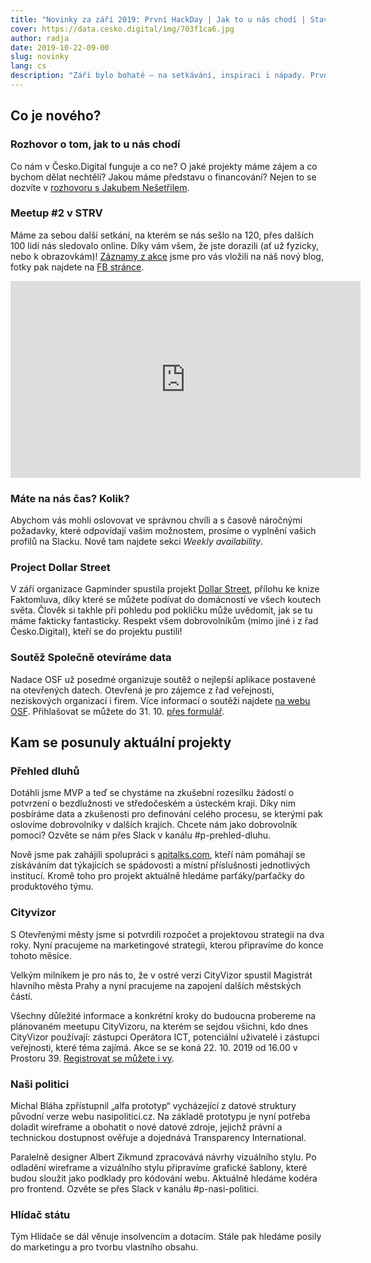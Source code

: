 ```yaml
---
title: "Novinky za září 2019: První HackDay | Jak to u nás chodí | Stav současných projektů"
cover: https://data.cesko.digital/img/703f1ca6.jpg
author: radja
date: 2019-10-22-09-00
slug: novinky
lang: cs
description: "Září bylo bohaté – na setkávání, inspiraci i nápady. První novinku vystřelíme hned v úvodu. Česko.Digital vzniklo, abychom mohli přiložit ruku k dílu. A abychom k tomu měli pořádnou příležitost, připravujeme náš první HACKDAY. Těšit se na něj můžete v druhé polovině listopadu. Pro více informací sledujte ve Slacku kanál #general."
---
```


## Co je nového?

### Rozhovor o tom, jak to u nás chodí

Co nám v Česko.Digital funguje a co ne? O jaké projekty máme zájem a co bychom dělat nechtěli? Jakou máme představu o financování? Nejen to se dozvíte v [rozhovoru s Jakubem Nešetřilem](https://bit.ly/31xthpw).

### Meetup #2 v STRV

Máme za sebou další setkání, na kterém se nás sešlo na 120, přes dalších 100 lidí nás sledovalo online. Díky vám všem, že jste dorazili (ať už fyzicky, nebo k obrazovkám)! [Záznamy z akce](https://blog.cesko.digital/2019/10/zaznam-setkani) jsme pro vás vložili na náš nový blog, fotky pak najdete na [FB stránce](https://bit.ly/2oermIX).

<iframe width="560" height="315" src="https://www.youtube.com/embed/UUTyq_414uU" frameborder="0" allow="accelerometer; autoplay; encrypted-media; gyroscope; picture-in-picture" allowfullscreen></iframe>

### Máte na nás čas? Kolik?

Abychom vás mohli oslovovat ve správnou chvíli a s časově náročnými požadavky, které odpovídají vašim možnostem, prosíme o vyplnění vašich profilů na Slacku. Nově tam najdete sekci _Weekly availability_.

### Project Dollar Street

V září organizace Gapminder spustila projekt [Dollar Street](https://www.gapminder.org/dollar-street/matrix?lang=cs), přílohu ke knize Faktomluva, díky které se můžete podívat do domácností ve všech koutech světa. Člověk si takhle při pohledu pod pokličku může uvědomit, jak se tu máme fakticky fantasticky. Respekt všem dobrovolníkům (mimo jiné i z řad Česko.Digital), kteří se do projektu pustili! 

### Soutěž Společně otevíráme data

Nadace OSF už posedmé organizuje soutěž o nejlepší aplikace postavené na otevřených datech. Otevřená je pro zájemce z řad veřejnosti, neziskových organizací i firem. Více informací o soutěži najdete [na webu OSF](https://osf.cz/cs/co-delame/soutez-spolecne-otevirame-data/). Přihlašovat se můžete do 31. 10. [přes formulář](http://bit.ly/spolecne_otevirame_data_2019).

## Kam se posunuly aktuální projekty

### Přehled dluhů

Dotáhli jsme MVP a teď se chystáme na zkušební rozesílku žádostí o potvrzení o bezdlužnosti ve středočeském a ústeckém kraji. Díky nim posbíráme data a zkušenosti pro definování celého procesu, se kterými pak oslovíme dobrovolníky v dalších krajích. Chcete nám jako dobrovolník pomoci? Ozvěte se nám přes Slack v kanálu #p-prehled-dluhu. 

Nově jsme pak zahájili spolupráci s [apitalks.com](https://www.apitalks.com), kteří nám pomáhají se získáváním dat týkajících se spádovosti a místní příslušnosti jednotlivých institucí. Kromě toho pro projekt aktuálně hledáme parťáky/parťačky do produktového týmu.

### Cityvizor

S Otevřenými městy jsme si potvrdili rozpočet a projektovou strategii na dva roky. Nyní pracujeme na marketingové strategii, kterou připravíme do konce tohoto měsíce.

Velkým milníkem je pro nás to, že v ostré verzi CityVizor spustil Magistrát hlavního města Prahy a nyní pracujeme na zapojení dalších městských částí.

Všechny důležité informace a konkrétní kroky do budoucna probereme na plánovaném meetupu CityVizoru, na kterém se sejdou všichni, kdo dnes CityVizor používají: zástupci Operátora ICT, potenciální uživatelé i zástupci veřejnosti, které téma zajímá. Akce se se koná 22. 10. 2019 od 16.00 v Prostoru 39. [Registrovat se můžete i vy](https://docs.google.com/forms/d/e/1FAIpQLSdorox90w2rQ78J6ss_cc-rcKMiy9IWjHhIjGzdTIG84GSlGg/viewform?vc=0&c=0&w=1&fbclid=IwAR3Yygwcxd5tTht9HPYPf_lZwGEVNvsEy7fYABsKURuUzkEjpGKfJOV3O_I).

### Naši politici

Michal Bláha zpřístupnil „alfa prototyp“ vycházející z datové struktury původní verze webu nasipolitici.cz. Na základě prototypu je nyní potřeba doladit wireframe a obohatit o nové datové zdroje, jejichž právní a technickou dostupnost ověřuje a dojednává Transparency International.

Paralelně designer Albert Zikmund zpracovává návrhy vizuálního stylu. Po odladění wireframe a vizuálního stylu připravíme grafické šablony, které budou sloužit jako podklady pro kódování webu. Aktuálně hledáme kodéra pro frontend. Ozvěte se přes Slack v kanálu #p-nasi-politici.

### Hlídač státu

Tým Hlídače se dál věnuje insolvencím a dotacím. Stále pak hledáme posily do marketingu a pro tvorbu vlastního obsahu.
